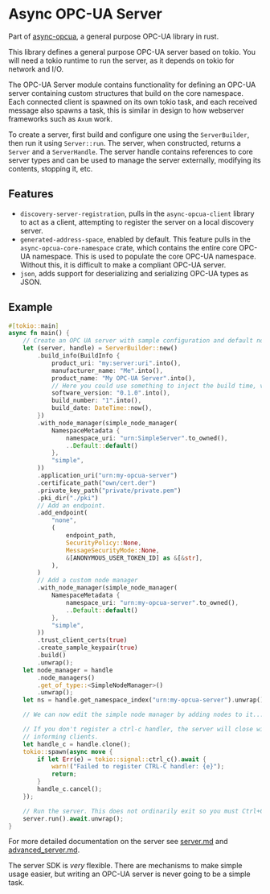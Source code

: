 # Async OPC-UA Server

Part of [async-opcua](https://crates.io/crates/async-opcua), a general purpose OPC-UA library in rust.

This library defines a general purpose OPC-UA server based on tokio. You will need a tokio runtime to run the server, as it depends on tokio for network and I/O.

The OPC-UA Server module contains functionality for defining an OPC-UA server containing custom structures that build on the core namespace. Each connected client is spawned on its own tokio task, and each received message also spawns a task, this is similar in design to how webserver frameworks such as `Axum` work.

To create a server, first build and configure one using the `ServerBuilder`, then run it using `Server::run`. The server, when constructed, returns a `Server` and a `ServerHandle`. The server handle contains references to core server types and can be used to manage the server externally, modifying its contents, stopping it, etc.

## Features

 - `discovery-server-registration`, pulls in the `async-opcua-client` library to act as a client, attempting to register the server on a local discovery server.
 - `generated-address-space`, enabled by default. This feature pulls in the `async-opcua-core-namespace` crate, which contains the entire core OPC-UA namespace. This is used to populate the core OPC-UA namespace. Without this, it is difficult to make a compliant OPC-UA server.
 - `json`, adds support for deserializing and serializing OPC-UA types as JSON.

## Example

```rust
#[tokio::main]
async fn main() {
    // Create an OPC UA server with sample configuration and default node set
    let (server, handle) = ServerBuilder::new()
        .build_info(BuildInfo {
            product_uri: "my:server:uri".into(),
            manufacturer_name: "Me".into(),
            product_name: "My OPC-UA Server".into(),
            // Here you could use something to inject the build time, version, number at compile time
            software_version: "0.1.0".into(),
            build_number: "1".into(),
            build_date: DateTime::now(),
        })
        .with_node_manager(simple_node_manager(
            NamespaceMetadata {
                namespace_uri: "urn:SimpleServer".to_owned(),
                ..Default::default()
            },
            "simple",
        ))
        .application_uri("urn:my-opcua-server")
        .certificate_path("own/cert.der")
        .private_key_path("private/private.pem")
        .pki_dir("./pki")
        // Add an endpoint.
        .add_endpoint(
            "none",
            (
                endpoint_path,
                SecurityPolicy::None,
                MessageSecurityMode::None,
                &[ANONYMOUS_USER_TOKEN_ID] as &[&str],
            ),
        )
        // Add a custom node manager
        .with_node_manager(simple_node_manager(
            NamespaceMetadata {
                namespace_uri: "urn:my-opcua-server".to_owned(),
                ..Default::default()
            },
            "simple",
        ))
        .trust_client_certs(true)
        .create_sample_keypair(true)
        .build()
        .unwrap();
    let node_manager = handle
        .node_managers()
        .get_of_type::<SimpleNodeManager>()
        .unwrap();
    let ns = handle.get_namespace_index("urn:my-opcua-server").unwrap();

    // We can now edit the simple node manager by adding nodes to it...

    // If you don't register a ctrl-c handler, the server will close without
    // informing clients.
    let handle_c = handle.clone();
    tokio::spawn(async move {
        if let Err(e) = tokio::signal::ctrl_c().await {
            warn!("Failed to register CTRL-C handler: {e}");
            return;
        }
        handle_c.cancel();
    });

    // Run the server. This does not ordinarily exit so you must Ctrl+C to terminate
    server.run().await.unwrap();
}

```

For more detailed documentation on the server see [server.md](../docs/server.md) and [advanced_server.md](../docs/advanced_server.md).

The server SDK is _very_ flexible. There are mechanisms to make simple usage easier, but writing an OPC-UA server is never going to be a simple task.
